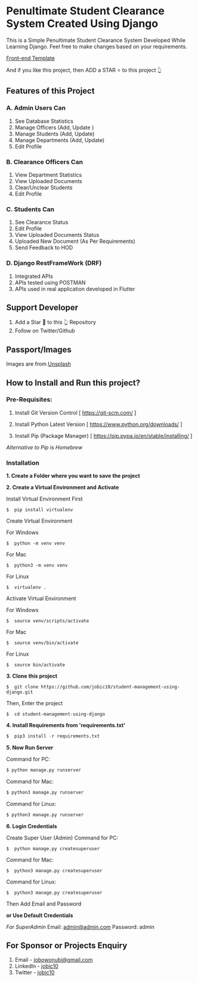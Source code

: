 # Penultimate Student Clearance System Created Using Django
This is a Simple Penultimate Student Clearance System Developed While Learning Django.
Feel free to make changes based on your requirements.

[Front-end Template](http://adminlte.io "Admin LTE.io")


And if you like this project, then ADD a STAR ⭐️  to this project 👆

## Features of this Project

### A. Admin Users Can
1. See Database Statistics
2. Manage Officers (Add, Update )
3. Manage Students (Add, Update)
4. Manage Departments (Add, Update)
5. Edit Profile

### B. Clearance Officers Can
1. View Department Statistics
2. View Uploaded Documents
3. Clear/Unclear Students
4. Edit Profile

### C. Students Can
1. See Clearance Status
2. Edit Profile
3. View Uploaded Documents Status
4. Uploaded New Document (As Per Requirements)
5. Send Feedback to HOD

### D. Django RestFrameWork (DRF)
1. Integrated APIs
2. APIs tested using POSTMAN
3. APIs used in real application developed in Flutter




## Support Developer
1. Add a Star 🌟  to this 👆 Repository
2. Follow on Twitter/Github


## Passport/Images
Images are from [Unsplash](https://unsplash.com)


## How to Install and Run this project?

### Pre-Requisites:
1. Install Git Version Control
[ https://git-scm.com/ ]

2. Install Python Latest Version
[ https://www.python.org/downloads/ ]

3. Install Pip (Package Manager)
[ https://pip.pypa.io/en/stable/installing/ ]

*Alternative to Pip is Homebrew*

### Installation
**1. Create a Folder where you want to save the project**

**2. Create a Virtual Environment and Activate**

Install Virtual Environment First
```
$  pip install virtualenv
```

Create Virtual Environment

For Windows
```
$  python -m venv venv
```
For Mac
```
$  python3 -m venv venv
```
For Linux
```
$  virtualenv .
```

Activate Virtual Environment

For Windows
```
$  source venv/scripts/activate
```

For Mac
```
$  source venv/bin/activate
```

For Linux
```
$  source bin/activate
```

**3. Clone this project**
```
$  git clone https://github.com/jobic10/student-management-using-django.git
```

Then, Enter the project
```
$  cd student-management-using-django
```

**4. Install Requirements from 'requirements.txt'**
```python
$  pip3 install -r requirements.txt
```


**5. Now Run Server**

Command for PC:
```python
$ python manage.py runserver
```

Command for Mac:
```python
$ python3 manage.py runserver
```

Command for Linux:
```python
$ python3 manage.py runserver
```

**6. Login Credentials**

Create Super User (Admin)
Command for PC:
```
$  python manage.py createsuperuser
```

Command for Mac:
```
$  python3 manage.py createsuperuser
```

Command for Linux:
```
$  python3 manage.py createsuperuser
```



Then Add Email and Password

**or Use Default Credentials**

*For SuperAdmin*
Email: admin@admin.com
Password: admin

## For Sponsor or Projects Enquiry
1. Email - jobowonubi@gmail.com
2. LinkedIn - [jobic10](https://www.linkedin.com/in/jobic10 "Owonubi Job Sunday on LinkedIn")
2. Twitter - [jobic10](https://www.twitter.com/jobic10 "Owonubi Job Sunday on Twitter")


